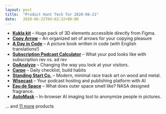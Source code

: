 ```yaml
---
layout: post
title:  "Product Hunt Tech for 2020-06-21"
date:   2020-06-22T04:02:32+00:00
---
```


* **[Kukla kit](https://www.producthunt.com/posts/kukla-kit?utm_campaign=producthunt-api&utm_medium=api-v2&utm_source=Application%3A+Daily+Digest+RSS+v2+%28ID%3A+29748%29)** – Huge pack of 3D elements accessible directly from Figma.
* **[Copy Arrow](https://www.producthunt.com/posts/copy-arrow?utm_campaign=producthunt-api&utm_medium=api-v2&utm_source=Application%3A+Daily+Digest+RSS+v2+%28ID%3A+29748%29)** – An organized set of arrows for your copying pleasure
* **[A Day in Code](https://www.producthunt.com/posts/a-day-in-code?utm_campaign=producthunt-api&utm_medium=api-v2&utm_source=Application%3A+Daily+Digest+RSS+v2+%28ID%3A+29748%29)** – A picture book written in code (with English translations!)
* **[Subscription Podcast Calculator](https://www.producthunt.com/posts/subscription-podcast-calculator?utm_campaign=producthunt-api&utm_medium=api-v2&utm_source=Application%3A+Daily+Digest+RSS+v2+%28ID%3A+29748%29)** – What your pod looks like with subscription rev vs. ad rev
* **[GoAnalyze](https://www.producthunt.com/posts/goanalyze?utm_campaign=producthunt-api&utm_medium=api-v2&utm_source=Application%3A+Daily+Digest+RSS+v2+%28ID%3A+29748%29)** – Changing the way you look at your visitors.
* **[Carpe](https://www.producthunt.com/posts/carpe?utm_campaign=producthunt-api&utm_medium=api-v2&utm_source=Application%3A+Daily+Digest+RSS+v2+%28ID%3A+29748%29)** – Daily checklist, build habits
* **[Standing Start Co.](https://www.producthunt.com/posts/standing-start-co?utm_campaign=producthunt-api&utm_medium=api-v2&utm_source=Application%3A+Daily+Digest+RSS+v2+%28ID%3A+29748%29)** – Modern, minimal race track art on wood and metal.
* **[Wisecast](https://www.producthunt.com/posts/wisecast?utm_campaign=producthunt-api&utm_medium=api-v2&utm_source=Application%3A+Daily+Digest+RSS+v2+%28ID%3A+29748%29)** – Your podcast hosting and publishing platform with AI
* **[Eau de Space](https://www.producthunt.com/posts/eau-de-space?utm_campaign=producthunt-api&utm_medium=api-v2&utm_source=Application%3A+Daily+Digest+RSS+v2+%28ID%3A+29748%29)** – What does outer space smell like? NASA designed fragrance.
* **[AutoMask](https://www.producthunt.com/posts/automask?utm_campaign=producthunt-api&utm_medium=api-v2&utm_source=Application%3A+Daily+Digest+RSS+v2+%28ID%3A+29748%29)** – In-browser AI imaging tool to anonymize people in pictures.

… and [11 more](https://www.producthunt.com/tech) products